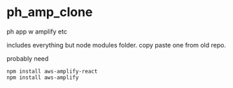 # ph_amp_clone
ph app w amplify etc

includes everything but node modules folder.  copy paste one from old repo.

probably need 

```
npm install aws-amplify-react
npm install aws-amplify
```
